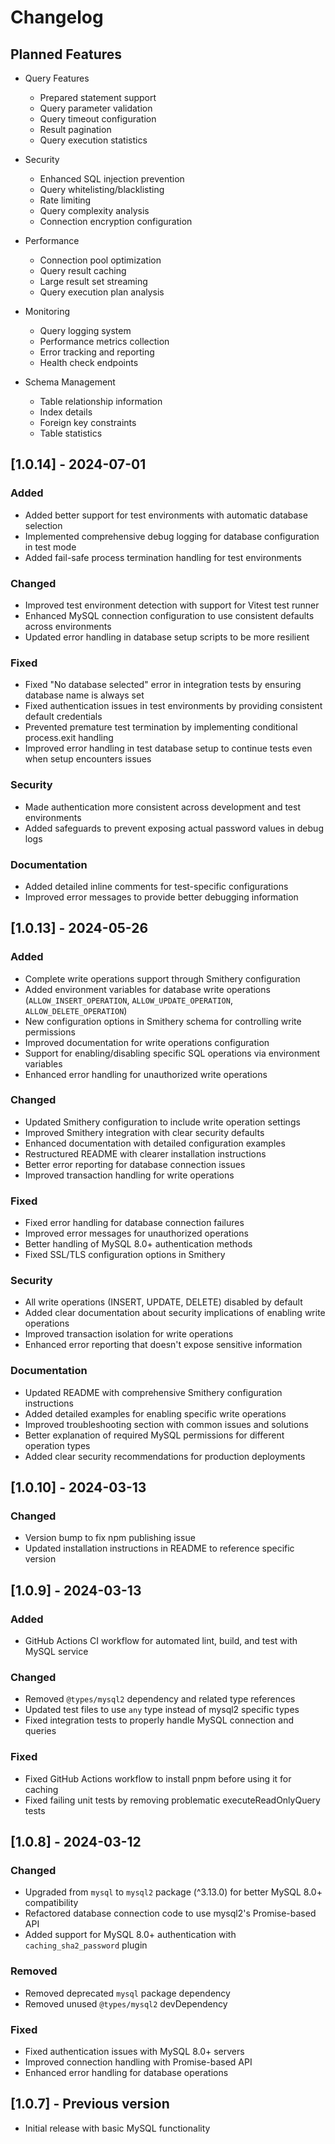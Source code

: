# Changelog

## Planned Features

- Query Features
  - Prepared statement support
  - Query parameter validation
  - Query timeout configuration
  - Result pagination
  - Query execution statistics

- Security
  - Enhanced SQL injection prevention
  - Query whitelisting/blacklisting
  - Rate limiting
  - Query complexity analysis
  - Connection encryption configuration

- Performance
  - Connection pool optimization
  - Query result caching
  - Large result set streaming
  - Query execution plan analysis

- Monitoring
  - Query logging system
  - Performance metrics collection
  - Error tracking and reporting
  - Health check endpoints

- Schema Management
  - Table relationship information
  - Index details
  - Foreign key constraints
  - Table statistics

## [1.0.14] - 2024-07-01

### Added

- Added better support for test environments with automatic database selection
- Implemented comprehensive debug logging for database configuration in test mode
- Added fail-safe process termination handling for test environments

### Changed

- Improved test environment detection with support for Vitest test runner
- Enhanced MySQL connection configuration to use consistent defaults across environments
- Updated error handling in database setup scripts to be more resilient

### Fixed

- Fixed "No database selected" error in integration tests by ensuring database name is always set
- Fixed authentication issues in test environments by providing consistent default credentials
- Prevented premature test termination by implementing conditional process.exit handling
- Improved error handling in test database setup to continue tests even when setup encounters issues

### Security

- Made authentication more consistent across development and test environments
- Added safeguards to prevent exposing actual password values in debug logs

### Documentation

- Added detailed inline comments for test-specific configurations
- Improved error messages to provide better debugging information

## [1.0.13] - 2024-05-26

### Added

- Complete write operations support through Smithery configuration
- Added environment variables for database write operations (`ALLOW_INSERT_OPERATION`, `ALLOW_UPDATE_OPERATION`, `ALLOW_DELETE_OPERATION`)
- New configuration options in Smithery schema for controlling write permissions
- Improved documentation for write operations configuration
- Support for enabling/disabling specific SQL operations via environment variables
- Enhanced error handling for unauthorized write operations

### Changed

- Updated Smithery configuration to include write operation settings
- Improved Smithery integration with clear security defaults
- Enhanced documentation with detailed configuration examples
- Restructured README with clearer installation instructions
- Better error reporting for database connection issues
- Improved transaction handling for write operations

### Fixed

- Fixed error handling for database connection failures
- Improved error messages for unauthorized operations
- Better handling of MySQL 8.0+ authentication methods
- Fixed SSL/TLS configuration options in Smithery

### Security

- All write operations (INSERT, UPDATE, DELETE) disabled by default
- Added clear documentation about security implications of enabling write operations
- Improved transaction isolation for write operations
- Enhanced error reporting that doesn't expose sensitive information

### Documentation

- Updated README with comprehensive Smithery configuration instructions
- Added detailed examples for enabling specific write operations
- Improved troubleshooting section with common issues and solutions
- Better explanation of required MySQL permissions for different operation types
- Added clear security recommendations for production deployments

## [1.0.10] - 2024-03-13

### Changed

- Version bump to fix npm publishing issue
- Updated installation instructions in README to reference specific version

## [1.0.9] - 2024-03-13

### Added

- GitHub Actions CI workflow for automated lint, build, and test with MySQL service

### Changed

- Removed `@types/mysql2` dependency and related type references
- Updated test files to use `any` type instead of mysql2 specific types
- Fixed integration tests to properly handle MySQL connection and queries

### Fixed

- Fixed GitHub Actions workflow to install pnpm before using it for caching
- Fixed failing unit tests by removing problematic executeReadOnlyQuery tests

## [1.0.8] - 2024-03-12

### Changed

- Upgraded from `mysql` to `mysql2` package (^3.13.0) for better MySQL 8.0+ compatibility
- Refactored database connection code to use mysql2's Promise-based API
- Added support for MySQL 8.0+ authentication with `caching_sha2_password` plugin

### Removed

- Removed deprecated `mysql` package dependency
- Removed unused `@types/mysql2` devDependency

### Fixed

- Fixed authentication issues with MySQL 8.0+ servers
- Improved connection handling with Promise-based API
- Enhanced error handling for database operations

## [1.0.7] - Previous version

- Initial release with basic MySQL functionality
